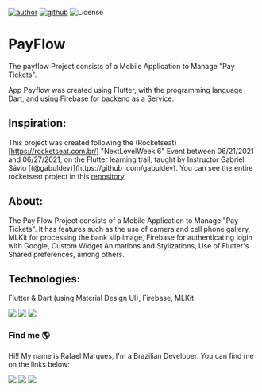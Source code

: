 
[![author](https://img.shields.io/badge/Author-Rafael_Marques-blue.svg)](https://www.linkedin.com/in/rafamarquesrmb/) [![github](https://img.shields.io/badge/Github-rafamarquesrmb-ligh.svg)](https://github.com/rafamarquesrmb/) ![License](https://img.shields.io/badge/License-MIT-ligh.svg)

  

# PayFlow

  
The payflow Project consists of a Mobile Application to Manage "Pay Tickets".

App Payflow was created using Flutter, with the programming language Dart, and using Firebase for backend as a Service. 

  
  

## Inspiration:

  

This project was created following the (Rocketseat)[https://rocketseat.com.br/] "NextLevelWeek 6" Event between 06/21/2021 and 06/27/2021, on the Flutter learning trail, taught by Instructor Gabriel Sávio [(@gabuldev)](https://github .com/gabuldev). You can see the entire rocketseat project in this [repository](https://github.com/rocketseat-education/nlw-06-flutter). 

  

## About:

The Pay Flow Project consists of a Mobile Application to Manage "Pay Tickets". It has features such as the use of camera and cell phone gallery, MLKit for processing the bank slip image, Firebase for authenticating login with Google, Custom Widget Animations and Stylizations, Use of Flutter's Shared preferences, among others.

  

## Technologies:

Flutter & Dart (using Material Design UI), Firebase, MLKit

<img src="https://img.shields.io/badge/Flutter-02569B?style=for-the-badge&logo=flutter&logoColor=white" /> <img src="https://img.shields.io/badge/Dart-0175C2?style=for-the-badge&logo=dart&logoColor=white" /> <img src="https://img.shields.io/badge/Material--UI-0081CB?style=for-the-badge&logo=material-ui&logoColor=white"/>

  

### Find me 🌎

Hi!! My name is Rafael Marques, I'm a Brazilian Developer. You can find me on the links below:

  

[<img src="https://img.shields.io/badge/linkedin-%230077B5.svg?&style=for-the-badge&logo=linkedin&logoColor=white" />](https://www.linkedin.com/in/rafamarquesrmb/) [<img src = "https://img.shields.io/badge/instagram-%23E4405F.svg?&style=for-the-badge&logo=instagram&logoColor=white">](https://www.instagram.com/rafamarquesrmb/) [<img src="https://img.shields.io/badge/GitHub-100000?style=for-the-badge&logo=github&logoColor=white" />](https://github.com/rafamarquesrmb)
